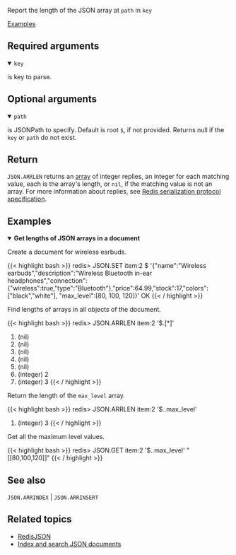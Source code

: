 Report the length of the JSON array at `path` in `key`

[Examples](#examples)

## Required arguments

<details open><summary><code>key</code></summary> 

is key to parse.
</details>

## Optional arguments

<details open><summary><code>path</code></summary> 

is JSONPath to specify. Default is root `$`, if not provided. Returns null if the `key` or `path` do not exist.
</details>

## Return

`JSON.ARRLEN` returns an [array](/docs/reference/protocol-spec/#resp-arrays) of integer replies, an integer for each matching value, each is the array's length, or `nil`, if the matching value is not an array.
For more information about replies, see [Redis serialization protocol specification](/docs/reference/protocol-spec). 

## Examples

<details open>
<summary><b>Get lengths of JSON arrays in a document</b></summary>

Create a document for wireless earbuds.

{{< highlight bash >}}
redis> JSON.SET item:2 $ '{"name":"Wireless earbuds","description":"Wireless Bluetooth in-ear headphones","connection":{"wireless":true,"type":"Bluetooth"},"price":64.99,"stock":17,"colors":["black","white"], "max_level":[80, 100, 120]}'
OK
{{< / highlight >}}

Find lengths of arrays in all objects of the document.

{{< highlight bash >}}
redis> JSON.ARRLEN item:2 '$.[*]'
1) (nil)
2) (nil)
3) (nil)
4) (nil)
5) (nil)
6) (integer) 2
7) (integer) 3
{{< / highlight >}}

Return the length of the `max_level` array.

{{< highlight bash >}}
redis> JSON.ARRLEN item:2 '$..max_level'
1) (integer) 3
{{< / highlight >}}

Get all the maximum level values.

{{< highlight bash >}}
redis> JSON.GET item:2 '$..max_level'
"[[80,100,120]]"
{{< / highlight >}}

</details>

## See also

`JSON.ARRINDEX` | `JSON.ARRINSERT` 

## Related topics

* [RedisJSON](/docs/stack/json)
* [Index and search JSON documents](/docs/stack/search/indexing_json)
